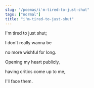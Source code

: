 ```yaml
---
slug: "/poemas/i'm-tired-to-just-shut"
tags: ["normal"]
title: "i'm-tired-to-just-shut"
---
```

I'm tired to just shut;

I don't really wanna be

no more wishful for long.

 

Opening my heart publicly,

having critics come up to me,

I'll face them.
